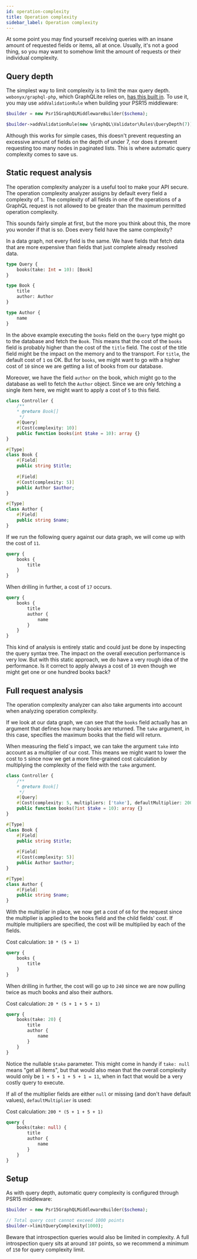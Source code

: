 ```yaml
---
id: operation-complexity
title: Operation complexity
sidebar_label: Operation complexity
---
```


At some point you may find yourself receiving queries with an insane amount of requested
fields or items, all at once. Usually, it's not a good thing, so you may want to somehow
limit the amount of requests or their individual complexity. 

## Query depth

The simplest way to limit complexity is to limit the max query depth. `webonyx/graphql-php`,
which GraphQLite relies on, [has this built in](https://webonyx.github.io/graphql-php/security/#limiting-query-depth). 
To use it, you may use `addValidationRule` when building your PSR15 middleware:

```php
$builder = new Psr15GraphQLMiddlewareBuilder($schema);

$builder->addValidationRule(new \GraphQL\Validator\Rules\QueryDepth(7));
```

Although this works for simple cases, this doesn't prevent requesting an excessive amount
of fields on the depth of under 7, nor does it prevent requesting too many nodes in paginated lists.
This is where automatic query complexity comes to save us.

## Static request analysis

The operation complexity analyzer is a useful tool to make your API secure. The operation
complexity analyzer assigns by default every field a complexity of `1`. The complexity of
all fields in one of the operations of a GraphQL request is not allowed to be greater
than the maximum permitted operation complexity.

This sounds fairly simple at first, but the more you think about this, the more you 
wonder if that is so. Does every field have the same complexity?

In a data graph, not every field is the same. We have fields that fetch data that are 
more expensive than fields that just complete already resolved data.

```graphql
type Query {
    books(take: Int = 10): [Book]
}

type Book {
    title
    author: Author
}

type Author {
    name
}
```

In the above example executing the `books` field on the `Query` type might go to the 
database and fetch the `Book`. This means that the cost of the `books` field is 
probably higher than the cost of the `title` field. The cost of the title field 
might be the impact on the memory and to the transport. For `title`, the default 
cost of `1` os OK. But for `books`, we might want to go with a higher cost of `10` 
since we are getting a list of books from our database.

Moreover, we have the field `author` on the book, which might go to the database 
as well to fetch the `Author` object. Since we are only fetching a single item here, 
we might want to apply a cost of `5` to this field.

```php
class Controller {
    /**
    * @return Book[]
     */
    #[Query]
    #[Cost(complexity: 10)]
    public function books(int $take = 10): array {}
}

#[Type]
class Book {
    #[Field]
    public string $title;
    
    #[Field]
    #[Cost(complexity: 5)]
    public Author $author;
}

#[Type]
class Author {
    #[Field]
    public string $name;
}
```

If we run the following query against our data graph, we will come up with the cost of `11`.

```graphql
query {
    books {
        title
    }
}
```

When drilling in further, a cost of `17` occurs.

```graphql
query {
    books {
        title
        author {
            name
        }
    }
}
```

This kind of analysis is entirely static and could just be done by inspecting the 
query syntax tree. The impact on the overall execution performance is very low. 
But with this static approach, we do have a very rough idea of the performance. 
Is it correct to apply always a cost of `10` even though we might get one or one 
hundred books back?

## Full request analysis

The operation complexity analyzer can also take arguments into account when analyzing operation complexity.

If we look at our data graph, we can see that the `books` field actually has an argument 
that defines how many books are returned. The `take` argument, in this case, specifies 
the maximum books that the field will return.

When measuring the field\`s impact, we can take the argument `take` into account as a 
multiplier of our cost. This means we might want to lower the cost to `5` since now we 
get a more fine-grained cost calculation by multiplying the complexity 
of the field with the `take` argument.

```php
class Controller {
    /**
    * @return Book[]
     */
    #[Query]
    #[Cost(complexity: 5, multipliers: ['take'], defaultMultiplier: 200)]
    public function books(?int $take = 10): array {}
}

#[Type]
class Book {
    #[Field]
    public string $title;
    
    #[Field]
    #[Cost(complexity: 5)]
    public Author $author;
}

#[Type]
class Author {
    #[Field]
    public string $name;
}
```

With the multiplier in place, we now get a cost of `60` for the request since the multiplier 
is applied to the books field and the child fields' cost. If multiple multipliers are specified,
the cost will be multiplied by each of the fields.

Cost calculation: `10 * (5 + 1)`

```graphql
query {
    books {
        title
    }
}
```

When drilling in further, the cost will go up to `240` since we are now pulling twice as much books and also their authors.

Cost calculation: `20 * (5 + 1 + 5 + 1)`

```graphql
query {
    books(take: 20) {
        title
        author {
            name
        }
    }
}
```

Notice the nullable `$take` parameter. This might come in handy if `take: null` means "get all items",
but that would also mean that the overall complexity would only be `1 + 5 + 1 + 5 + 1 = 11`,
when in fact that would be a very costly query to execute. 

If all of the multiplier fields are either `null` or missing (and don't have default values),
`defaultMultiplier` is used:

Cost calculation: `200 * (5 + 1 + 5 + 1)`

```graphql
query {
    books(take: null) {
        title
        author {
            name
        }
    }
}
```

## Setup

As with query depth, automatic query complexity is configured through PSR15 middleware:

```php
$builder = new Psr15GraphQLMiddlewareBuilder($schema);

// Total query cost cannot exceed 1000 points
$builder->limitQueryComplexity(1000);
```

Beware that introspection queries would also be limited in complexity. A full introspection
query sits at around `107` points, so we recommend a minimum of `150` for query complexity limit.
